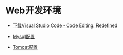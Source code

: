 # Web开发环境

* [下载Visual Studio Code - Code Editing. Redefined](https://code.visualstudio.com/)

* [Mysql配置](../web/MySQL.md)

* [Tomcat配置](./Tomcat配置,md)

